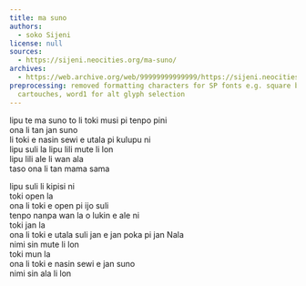 ```yaml
---
title: ma suno
authors:
  - soko Sijeni
license: null
sources:
  - https://sijeni.neocities.org/ma-suno/
archives:
  - https://web.archive.org/web/99999999999999/https://sijeni.neocities.org/ma-suno/
preprocessing: removed formatting characters for SP fonts e.g. square brackets for
  cartouches, word1 for alt glyph selection
---
```


lipu te ma suno to li toki musi pi tenpo pini  
ona li tan jan suno  
li toki e nasin sewi e utala pi kulupu ni  
lipu suli la lipu lili mute li lon  
lipu lili ale li wan ala  
taso ona li tan mama sama

lipu suli li kipisi ni  
toki open la  
ona li toki e open pi ijo suli  
tenpo nanpa wan la o lukin e ale ni  
toki jan la  
ona li toki e utala suli jan e jan poka pi jan Nala  
nimi sin mute li lon  
toki mun la  
ona li toki e nasin sewi e jan suno  
nimi sin ala li lon